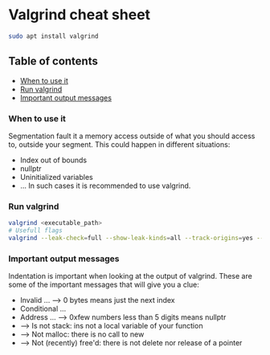# Valgrind cheat sheet
```sh
sudo apt install valgrind
```

## Table of contents
* [When to use it](#when-to-use-it)
* [Run valgrind](#run-valgrind)
* [Important output messages](#important-output-messages)

### When to use it
Segmentation fault it a memory access outside of what you should access to, outside your segment. This could happen in different situations:
* Index out of bounds
* nullptr
* Uninitialized variables
* ...
In such cases it is recommended to use valgrind.

### Run valgrind
```sh
valgrind <executable_path>
# Usefull flags
valgrind --leak-check=full --show-leak-kinds=all --track-origins=yes --log-file=<save_path> <executable_path>
```

### Important output messages
Indentation is important when looking at the output of valgrind. These are some of the important messages that will give you a clue:
* Invalid ... --> 0 bytes means just the next index
* Conditional ...
* Address ... --> 0xfew numbers less than 5 digits means nullptr
* --> Is not stack: ins not a local variable of your function
* --> Not malloc: there is no call to new
* --> Not (recently) free'd: there is not delete nor release of a pointer
